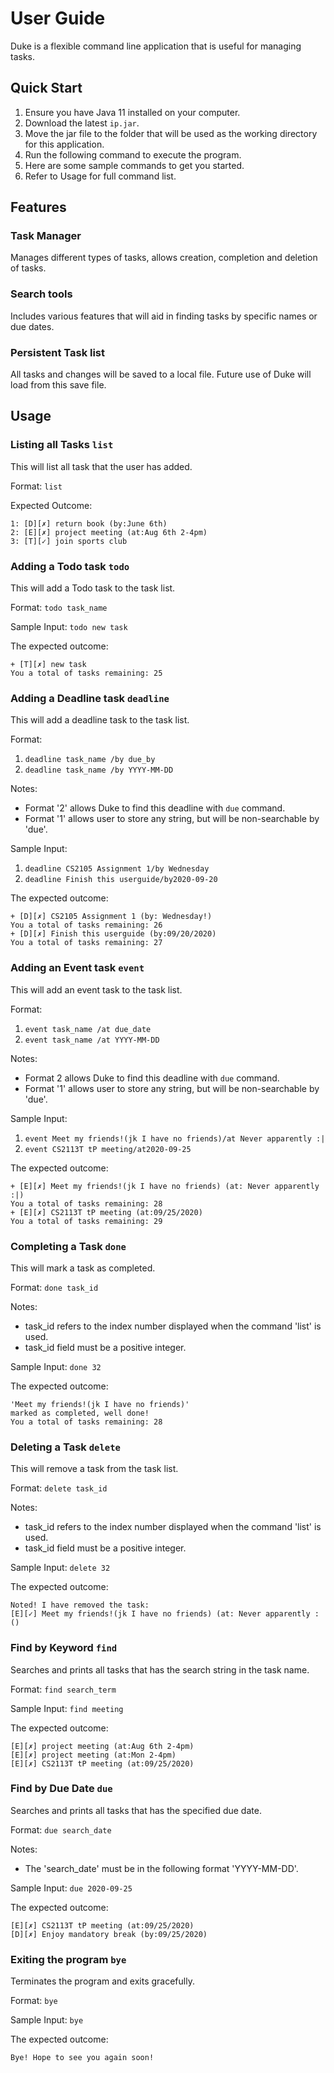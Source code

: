 # User Guide
Duke is a flexible command line application that is useful for managing tasks.

## Quick Start
1. Ensure you have Java 11 installed on your computer.
2. Download the latest `ip.jar`.
3. Move the jar file to the folder that will be used as the working directory for this application.
4. Run the following command to execute the program.
5. Here are some sample commands to get you started.
6. Refer to Usage for full command list.

## Features 
### Task Manager
Manages different types of tasks, allows creation, completion and deletion of tasks.

### Search tools
Includes various features that will aid in finding tasks by specific names or due dates.

### Persistent Task list
All tasks and changes will be saved to a local file. Future use of Duke will load from this save file.

## Usage
### Listing all Tasks `list`
This will list all task that the user has added.

Format: `list`

Expected Outcome:
```
1: [D][✗] return book (by:June 6th)
2: [E][✗] project meeting (at:Aug 6th 2-4pm)
3: [T][✓] join sports club
```

### Adding a Todo task `todo`
This will add a Todo task to the task list.

Format: `todo task_name`

Sample Input: `todo new task`

The expected outcome:
```
+ [T][✗] new task
You a total of tasks remaining: 25
```
### Adding a Deadline task `deadline`
This will add a deadline task to the task list.

Format: 
1. `deadline task_name /by due_by`
2. `deadline task_name /by YYYY-MM-DD`

Notes: 
- Format '2' allows Duke to find this deadline with `due` command.
- Format '1' allows user to store any string, but will be non-searchable by 'due'.

Sample Input: 
1. `deadline CS2105 Assignment 1/by Wednesday`
2. `deadline Finish this userguide/by2020-09-20`

The expected outcome:
```
+ [D][✗] CS2105 Assignment 1 (by: Wednesday!)
You a total of tasks remaining: 26
+ [D][✗] Finish this userguide (by:09/20/2020)
You a total of tasks remaining: 27
```

### Adding an Event task `event`
This will add an event task to the task list.

Format: 
1. `event task_name /at due_date`
2. `event task_name /at YYYY-MM-DD`

Notes: 
- Format 2 allows Duke to find this deadline with `due` command.
- Format '1' allows user to store any string, but will be non-searchable by 'due'.

Sample Input: 
1. `event Meet my friends!(jk I have no friends)/at Never apparently :|`
2. `event CS2113T tP meeting/at2020-09-25`

The expected outcome:
```
+ [E][✗] Meet my friends!(jk I have no friends) (at: Never apparently :|)
You a total of tasks remaining: 28
+ [E][✗] CS2113T tP meeting (at:09/25/2020)
You a total of tasks remaining: 29
```
### Completing a Task `done`
This will mark a task as completed.

Format: `done task_id`

Notes:
- task_id refers to the index number displayed when the command 'list' is used.
- task_id field must be a positive integer.

Sample Input: `done 32`

The expected outcome:
```
'Meet my friends!(jk I have no friends)'
marked as completed, well done!
You a total of tasks remaining: 28
```
### Deleting a Task `delete`
This will remove a task from the task list.

Format: `delete task_id`

Notes:
- task_id refers to the index number displayed when the command 'list' is used.
- task_id field must be a positive integer.

Sample Input: `delete 32`

The expected outcome:
```
Noted! I have removed the task:
[E][✓] Meet my friends!(jk I have no friends) (at: Never apparently :()
```

### Find by Keyword `find`
Searches and prints all tasks that has the search string in the task name.

Format: `find search_term`

Sample Input: `find meeting`

The expected outcome:
```
[E][✗] project meeting (at:Aug 6th 2-4pm)
[E][✗] project meeting (at:Mon 2-4pm)
[E][✗] CS2113T tP meeting (at:09/25/2020)
```
### Find by Due Date `due`
Searches and prints all tasks that has the specified due date.

Format: `due search_date`

Notes:
- The 'search_date' must be in the following format 'YYYY-MM-DD'.

Sample Input: `due 2020-09-25`

The expected outcome:
```
[E][✗] CS2113T tP meeting (at:09/25/2020)
[D][✗] Enjoy mandatory break (by:09/25/2020)
```

### Exiting the program `bye`
Terminates the program and exits gracefully.

Format: `bye`

Sample Input: `bye`

The expected outcome:
```
Bye! Hope to see you again soon!
```
